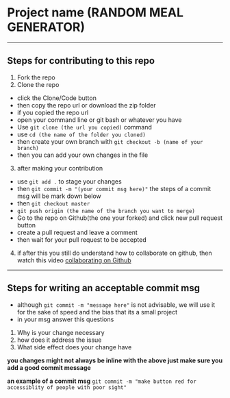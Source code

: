 # **Project name (RANDOM MEAL GENERATOR)**

---

## Steps for contributing to this repo

1. Fork the repo
2. Clone the repo

- click the Clone/Code button
- then copy the repo url or download the zip folder
- if you copied the repo url
- open your command line or git bash or whatever you have
- Use `git clone (the url you copied)` command
- use `cd (the name of the folder you cloned)`
- then create your own branch with
  `git checkout -b (name of your branch)`
- then you can add your own changes in the file

3. after making your contribution

- use `git add .` to stage your changes
- then `git commit -m "(your commit msg here)"` the steps of a commit msg will be mark down below
- then `git checkout master`
- `git push origin (the name of the branch you want to merge)`
- Go to the repo on Github(the one your forked) and click new pull request button
- create a pull request and leave a comment
- then wait for your pull request to be accepted

4. if after this you still do understand how to collaborate on github, then watch this video [collaborating on Github](https://www.youtube.com/watch?v=HbSjyU2vf6Y)
---
## Steps for writing an acceptable commit msg

- although `git commit -m "message here"` is not advisable, we will use it for the sake of speed and the bias that its a small project
- in your msg answer this questions

1. Why is your change necessary
2. how does it address the issue
3. What side effect does your change have

**you changes might not always be inline with the above just make sure you add a good commit message**

**an example of a commit msg**
`git commit -m "make button red for accessiblity of people with poor sight"`
